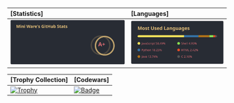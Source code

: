 <!--Remember to give credits when using my readme, this repo is licenced under GPL v3-->
|[Statistics]|[Languages]|
|:---|:---|
|[![My GitHub stats](https://github.com/Mini-Ware/Mini-Ware/blob/main/static/github_stats.svg)](https://github.com/Mini\-Ware/)|[![Top Langs](https://github.com/Mini-Ware/Mini-Ware/blob/main/static/top_lang.svg)](https://github.com/Mini\-Ware/)|
<!--Remember to give credits when using my readme, this repo is licenced under GPL v3-->
|[Trophy Collection]|[Codewars]|
|:---|:---|
|[![Trophy](https://github.com/Mini-Ware/Mini\-Ware/blob/main/static/github_trophy.svg)](https://github.com/Mini\-Ware/)|[![Badge](https://www.codewars.com/users/Mini%20Ware/badges/micro)](https://www.codewars.com/users/Mini%20Ware/)|
<!--Remember to give credits when using my readme, this repo is licenced under GPL v3-->
